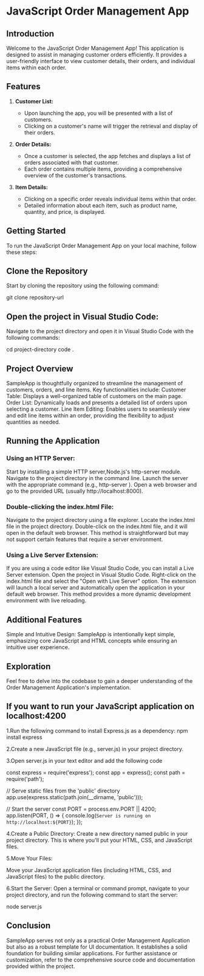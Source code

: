 # JavaScript Order Management App

## Introduction

Welcome to the JavaScript Order Management App! This application is designed to assist in managing customer orders efficiently. It provides a user-friendly interface to view customer details, their orders, and individual items within each order.

## Features

1. **Customer List:**
   - Upon launching the app, you will be presented with a list of customers.
   - Clicking on a customer's name will trigger the retrieval and display of their orders.

2. **Order Details:**
   - Once a customer is selected, the app fetches and displays a list of orders associated with that customer.
   - Each order contains multiple items, providing a comprehensive overview of the customer's transactions.

3. **Item Details:**
   - Clicking on a specific order reveals individual items within that order.
   - Detailed information about each item, such as product name, quantity, and price, is displayed.

## Getting Started

To run the JavaScript Order Management App on your local machine, follow these steps:

## Clone the Repository
Start by cloning the repository using the following command:

git clone repository-url

## Open the project in Visual Studio Code:
Navigate to the project directory and open it in Visual Studio Code with the following commands:

cd project-directory
code .


## Project Overview

SampleApp is thoughtfully organized to streamline the management of customers, orders, and line items. Key functionalities include:
Customer Table: Displays a well-organized table of customers on the main page.
Order List: Dynamically loads and presents a detailed list of orders upon selecting a customer.
Line Item Editing: Enables users to seamlessly view and edit line items within an order, providing the flexibility to adjust quantities as needed.

## Running the Application

### Using an HTTP Server:

Start by installing a simple HTTP server,Node.js's http-server module.
Navigate to the project directory in the command line.
Launch the server with the appropriate command (e.g.,  http-server ).
Open a web browser and go to the provided URL (usually http://localhost:8000).

### Double-clicking the index.html File:

Navigate to the project directory using a file explorer.
Locate the index.html file in the project directory.
Double-click on the index.html file, and it will open in the default web browser.
This method is straightforward but may not support certain features that require a server environment.

### Using a Live Server Extension:

If you are using a code editor like Visual Studio Code, you can install a Live Server extension.
Open the project in Visual Studio Code.
Right-click on the index.html file and select the "Open with Live Server" option.
The extension will launch a local server and automatically open the application in your default web browser.
This method provides a more dynamic development environment with live reloading.

## Additional Features

Simple and Intuitive Design: SampleApp is intentionally kept simple, emphasizing core JavaScript and HTML concepts while ensuring an intuitive user experience.

## Exploration

Feel free to delve into the codebase to gain a deeper understanding of the Order Management Application's implementation.



## If you want to run your JavaScript application on localhost:4200

1.Run the following command to install Express.js as a dependency:
npm install express

2.Create a new JavaScript file (e.g., server.js) in your project directory.

3.Open server.js in your text editor and add the following code

const express = require('express');
const app = express();
const path = require('path');

// Serve static files from the 'public' directory
app.use(express.static(path.join(__dirname, 'public')));

// Start the server
const PORT = process.env.PORT || 4200;
app.listen(PORT, () => {
    console.log(`Server is running on http://localhost:${PORT}`);
});

4.Create a Public Directory:
Create a new directory named public in your project directory. This is where you'll put your HTML, CSS, and JavaScript files.

5.Move Your Files:

Move your JavaScript application files (including HTML, CSS, and JavaScript files) to the public directory.

6.Start the Server:
Open a terminal or command prompt, navigate to your project directory, and run the following command to start the server:

node server.js


## Conclusion

SampleApp serves not only as a practical Order Management Application but also as a robust template for UI documentation.
It establishes a solid foundation for building similar applications. For further assistance or customization, refer to the
comprehensive source code and documentation provided within the project.
